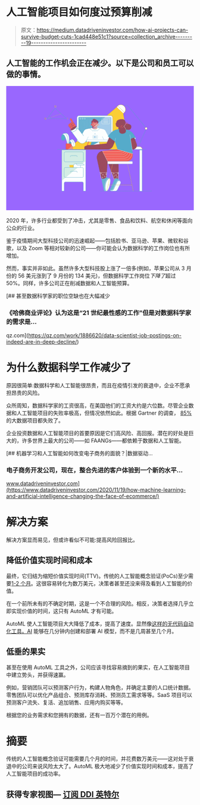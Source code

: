 # 人工智能项目如何度过预算削减

> 原文：<https://medium.datadriveninvestor.com/how-ai-projects-can-survive-budget-cuts-1cad448e51c1?source=collection_archive---------19----------------------->

## 人工智能的工作机会正在减少。以下是公司和员工可以做的事情。

![](img/3c5a1eee0dd9266924d35fac6d49711d.png)

2020 年，许多行业都受到了冲击，尤其是零售、食品和饮料、航空和休闲等面向公众的行业。

鉴于疫情期间大型科技公司的迅速崛起——包括脸书、亚马逊、苹果、微软和谷歌，以及 Zoom 等相对较新的公司——你可能会认为数据科学的工作岗位也有所增加。

然而，事实并非如此。虽然许多大型科技股上涨了一倍多(例如，苹果公司从 3 月份的 56 美元涨到了 9 月份的 134 美元)，但数据科学工作岗位*下降了*超过 50%。同样，许多公司正在削减数据和人工智能预算。

[](https://qz.com/work/1886620/data-scientist-job-postings-on-indeed-are-in-deep-decline/) [## 甚至数据科学家的职位空缺也在大幅减少

### 《哈佛商业评论》认为这是“21 世纪最性感的工作”但是对数据科学家的需求是…

qz.com](https://qz.com/work/1886620/data-scientist-job-postings-on-indeed-are-in-deep-decline/) 

# 为什么数据科学工作减少了

原因很简单:数据科学和人工智能很昂贵，而且在疫情引发的衰退中，企业不愿承担昂贵的风险。

众所周知，数据科学家的工资很高，在美国他们的工资大约是六位数。尽管企业数据和人工智能项目的失败率极高，但情况依然如此。根据 Gartner 的调查， [85%](https://www.techrepublic.com/article/85-of-big-data-projects-fail-but-your-developers-can-help-yours-succeed/) 的大数据项目都失败了。

企业投资数据和人工智能项目的首要原因是它们高风险、高回报。潜在的好处是巨大的，许多世界上最大的公司——如 FAANGs——都依赖于数据和人工智能。

[](https://www.datadriveninvestor.com/2020/11/19/how-machine-learning-and-artificial-intelligence-changing-the-face-of-ecommerce/) [## 机器学习和人工智能如何改变电子商务的面貌？|数据驱动…

### 电子商务开发公司，现在，整合先进的客户体验到一个新的水平…

www.datadriveninvestor.com](https://www.datadriveninvestor.com/2020/11/19/how-machine-learning-and-artificial-intelligence-changing-the-face-of-ecommerce/) 

# 解决方案

解决方案显而易见，但或许看似不可能:提高风险回报比。

## 降低价值实现时间和成本

最终，它归结为缩短价值实现时间(TTV)。传统的人工智能概念验证(PoCs)至少需要[1-2 个月](https://towardsdatascience.com/what-i-have-learned-after-building-a-successful-ai-poc-3bd24efea4e2)。这很容易转化为数万美元，决策者甚至还没来得及看到人工智能的价值。

在一个前所未有的不确定时期，这是一个不合理的风险。相反，决策者选择几乎立即实现价值的时间，这只有 AutoML 才有可能。

AutoML 使人工智能项目大大降低了成本，提高了速度。显然像[这样的无代码自动化工具。AI](http://obviously.ai) 能够在几分钟内创建和部署 AI 模型，而不是几周甚至几个月。

## 低垂的果实

甚至在使用 AutoML 工具之外，公司应该寻找容易摘到的果实，在人工智能项目中建立势头，并获得速赢。

例如，营销团队可以预测客户行为，构建人物角色，并确定主要的人口统计数据。零售团队可以优化产品组合、预测库存消耗、预测员工需求等等。SaaS 项目可以预测客户流失、复活、追加销售、应用内购买等等。

根据您的业务需求和您拥有的数据，还有一百万个潜在的用例。

# 摘要

传统的人工智能概念验证可能需要几个月的时间，并花费数万美元——这对处于衰退中的公司来说风险太大了。AutoML 极大地减少了价值实现时间和成本，提高了人工智能项目的成功率。

## 获得专家视图— [订阅 DDI 英特尔](https://datadriveninvestor.com/ddi-intel)
